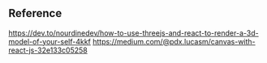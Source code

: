 #

## Reference

https://dev.to/nourdinedev/how-to-use-threejs-and-react-to-render-a-3d-model-of-your-self-4kkf
https://medium.com/@pdx.lucasm/canvas-with-react-js-32e133c05258